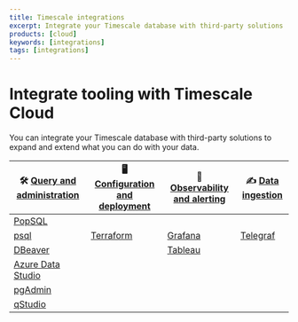 ```yaml
---
title: Timescale integrations
excerpt: Integrate your Timescale database with third-party solutions
products: [cloud]
keywords: [integrations]
tags: [integrations]
---
```



# Integrate tooling with Timescale Cloud

You can integrate your Timescale database with third-party solutions to expand
and extend what you can do with your data.

|&#x1F6E0; [Query and administration][query-admin]|&#x1F5A5; [Configuration and deployment][config-deploy]|&#x1F50E; [Observability and alerting][observability-alerting]|&#x270D; [Data ingestion][data-ingest]|
|-|-|-|-|
|[PopSQL][popsql]|
|[psql][psql]|[Terraform][terraform]|[Grafana][grafana]|[Telegraf][telegraf]|
|[DBeaver][dbeaver]||[Tableau][tableau]|
|[Azure Data Studio][ads]|
|[pgAdmin][pgadmin]|
|[qStudio][qstudio]|



[query-admin]: /use-timescale/:currentVersion:/integrations/query-admin/
[observability-alerting]: /use-timescale/:currentVersion:/integrations/observability-alerting/
[data-ingest]: /use-timescale/:currentVersion:/integrations/data-ingest/
[config-deploy]: /use-timescale/:currentVersion:/integrations/config-deploy/
[psql]: /use-timescale/:currentVersion:/integrations/query-admin/psql/
[dbeaver]: /use-timescale/:currentVersion:/integrations/query-admin/dbeaver/
[ads]: /use-timescale/:currentVersion:/integrations/query-admin/azure-data-studio/
[pgadmin]: /use-timescale/:currentVersion:/integrations/query-admin/pgadmin/
[qstudio]: /use-timescale/:currentVersion:/integrations/query-admin/qstudio/
[grafana]: /use-timescale/:currentVersion:/integrations/observability-alerting/grafana/
[telegraf]: /use-timescale/:currentVersion:/integrations/data-ingest/telegraf/
[tableau]: /use-timescale/:currentVersion:/integrations/observability-alerting/tableau/
[terraform]: /use-timescale/:currentVersion:/integrations/config-deploy/terraform/
[popsql]: /getting-started/:currentVersion:/run-queries-from-console/#data-mode

